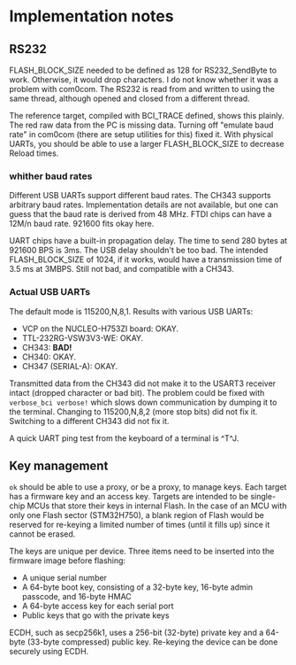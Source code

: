 # Implementation notes

## RS232
FLASH_BLOCK_SIZE needed to be defined as 128 for RS232_SendByte to work. Otherwise, it would drop characters.
I do not know whether it was a problem with com0com.
The RS232 is read from and written to using the same thread, although opened and closed from a different thread.

The reference target, compiled with BCI_TRACE defined, shows this plainly. The red raw data from the PC is missing data.
Turning off "emulate baud rate" in com0com (there are setup utilities for this) fixed it.
With physical UARTs, you should be able to use a larger FLASH_BLOCK_SIZE to decrease Reload times.

### whither baud rates

Different USB UARTs support different baud rates. The CH343 supports arbitrary baud rates.
Implementation details are not available, but one can guess that the baud rate is derived from 48 MHz.
FTDI chips can have a 12M/n baud rate. 921600 fits okay here.

UART chips have a built-in propagation delay. The time to send 280 bytes at 921600 BPS is 3ms.
The USB delay shouldn't be too bad.
The intended FLASH_BLOCK_SIZE of 1024, if it works, would have a transmission time of 3.5 ms at 3MBPS.
Still not bad, and compatible with a CH343.

### Actual USB UARTs

The default mode is 115200,N,8,1. Results with various USB UARTs:

- VCP on the NUCLEO-H753ZI board: OKAY.
- TTL-232RG-VSW3V3-WE: OKAY.
- CH343: **BAD!**
- CH340: OKAY.
- CH347 (SERIAL-A): OKAY.

Transmitted data from the CH343 did not make it to the USART3 receiver intact (dropped character or bad bit).
The problem could be fixed with `verbose_bci verbose!` which slows down communication by dumping it to the terminal.
Changing to 115200,N,8,2 (more stop bits) did not fix it.
Switching to a different CH343 did not fix it.

A quick UART ping test from the keyboard of a terminal is ^T^J.

## Key management

`ok` should be able to use a proxy, or be a proxy, to manage keys. Each target has a firmware key and an access key.
Targets are intended to be single-chip MCUs that store their keys in internal Flash.
In the case of an MCU with only one Flash sector (STM32H750), a blank region of Flash would be reserved for
re-keying a limited number of times (until it fills up) since it cannot be erased.

The keys are unique per device. Three items need to be inserted into the firmware image before flashing:

- A unique serial number
- A 64-byte boot key, consisting of a 32-byte key, 16-byte admin passcode, and 16-byte HMAC
- A 64-byte access key for each serial port
- Public keys that go with the private keys

ECDH, such as secp256k1, uses a 256-bit (32-byte) private key and a 64-byte (33-byte compressed) public key.
Re-keying the device can be done securely using ECDH.
